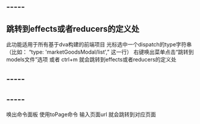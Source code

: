 ## -----
## 跳转到effects或者reducers的定义处
此功能适用于所有基于dva构建的前端项目 光标选中一个dispatch的type字符串（比如： “type: 'marketGoodsModal/list',” 这一行） 右键唤出菜单点击“跳转到models文件”选项 或者 ctrl+m 就会跳转到effects或者reducers的定义处
## -----
## -----
唤出命令面板 使用toPage命令 输入页面url 就会跳转到对应页面